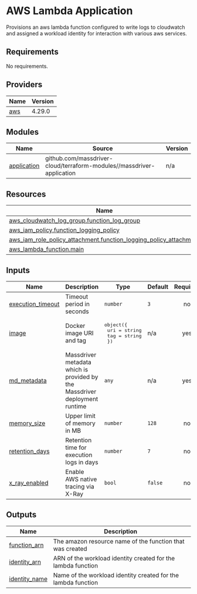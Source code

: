 # AWS Lambda Application

Provisions an aws lambda function configured to write logs to cloudwatch and assigned a workload identity for interaction with various aws services.

<!-- BEGINNING OF PRE-COMMIT-TERRAFORM DOCS HOOK -->
## Requirements

No requirements.

## Providers

| Name | Version |
|------|---------|
| <a name="provider_aws"></a> [aws](#provider\_aws) | 4.29.0 |

## Modules

| Name | Source | Version |
|------|--------|---------|
| <a name="module_application"></a> [application](#module\_application) | github.com/massdriver-cloud/terraform-modules//massdriver-application | n/a |

## Resources

| Name | Type |
|------|------|
| [aws_cloudwatch_log_group.function_log_group](https://registry.terraform.io/providers/hashicorp/aws/latest/docs/resources/cloudwatch_log_group) | resource |
| [aws_iam_policy.function_logging_policy](https://registry.terraform.io/providers/hashicorp/aws/latest/docs/resources/iam_policy) | resource |
| [aws_iam_role_policy_attachment.function_logging_policy_attachment](https://registry.terraform.io/providers/hashicorp/aws/latest/docs/resources/iam_role_policy_attachment) | resource |
| [aws_lambda_function.main](https://registry.terraform.io/providers/hashicorp/aws/latest/docs/resources/lambda_function) | resource |

## Inputs

| Name | Description | Type | Default | Required |
|------|-------------|------|---------|:--------:|
| <a name="input_execution_timeout"></a> [execution\_timeout](#input\_execution\_timeout) | Timeout period in seconds | `number` | `3` | no |
| <a name="input_image"></a> [image](#input\_image) | Docker image URI and tag | <pre>object({<br>    uri = string<br>    tag = string<br>  })</pre> | n/a | yes |
| <a name="input_md_metadata"></a> [md\_metadata](#input\_md\_metadata) | Massdriver metadata which is provided by the Massdriver deployment runtime | `any` | n/a | yes |
| <a name="input_memory_size"></a> [memory\_size](#input\_memory\_size) | Upper limit of memory in MB | `number` | `128` | no |
| <a name="input_retention_days"></a> [retention\_days](#input\_retention\_days) | Retention time for execution logs in days | `number` | `7` | no |
| <a name="input_x_ray_enabled"></a> [x\_ray\_enabled](#input\_x\_ray\_enabled) | Enable AWS native tracing via X-Ray | `bool` | `false` | no |

## Outputs

| Name | Description |
|------|-------------|
| <a name="output_function_arn"></a> [function\_arn](#output\_function\_arn) | The amazon resource name of the function that was created |
| <a name="output_identity_arn"></a> [identity\_arn](#output\_identity\_arn) | ARN of the workload identity created for the lambda function |
| <a name="output_identity_name"></a> [identity\_name](#output\_identity\_name) | Name of the workload identity created for the lambda function |
<!-- END OF PRE-COMMIT-TERRAFORM DOCS HOOK -->
